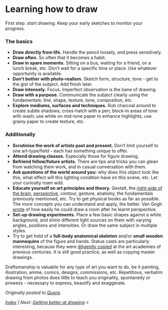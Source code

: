 
# Learning how to draw

First step: *start drawing*. Keep your early sketches to monitor your progress.

### The basics

* **Draw directly from life.** Handle the pencil loosely, and press sensitively.
* **Draw often.** So often that it becomes a habit.
* **Draw in spare moments.** Sitting on a bus, waiting for a friend, on a lunch break, etc. Don’t wait for a specific time or place. Use whatever opportunity is available.
* **Don’t bother with photo-realism.** Sketch form, structure, tone - get to the gist of the subject. Add finish later.
* **Draw intensely.** Focus. Imperfect observation is the bane of drawing.
* **Draw with a purpose.** Communicate the subject clearly using the fundamentals: line, shape, texture, tone, composition, etc.
* **Explore mediums, surfaces and techniques.** Rub charcoal around to create subtle shadows; cross-hatch with a pen; block-in areas of tone with wash; use white on mid-tone paper to enhance highlights; use grainy paper to create texture, etc.

### Additionally

* **Scrutinise the work of artists past and present.** Don’t limit yourself to one art-type/field - each has something unique to offer.
* **Attend drawing classes.** Especially those for figure drawing.
* **Befriend fellow/future artists.** There are tips and tricks you can glean from watching them work, and in casual conversation with them.
* **Ask questions of the world around you:** why does this object look like this; what effect will this lighting condition have on this scene, etc. Let your curiosity roam wild.
* **Educate yourself on art principles and theory.** Gestalt, the [right-side of the brain](http://drawright.com/), [perspective](https://issuu.com/beshlaa/docs/perspective_drawing_handbook), contour, gesture, anatomy, the fundamentals previously mentioned, etc. Try to get physical books as far as possible. The more concepts you can understand and apply, the better. Van Gogh [wrote](http://www.webexhibits.org/vangogh/letter/11/184.htm?qp=art.support) of how easily he could draw a room after he learnt perspective.
* **Set-up drawing experiments.** Place a few basic shapes against a white background, and shine different light sources on them with varying angles, positions and intensities. Or draw the same subject in multiple styles.
* Try to get hold of a **full-body anatomical skeleton** and/or **small wooden mannequins** of the figure and hands. Statue casts are particularly interesting, because they were [diligently copied](https://vk.com/doc174101046_174324478?hash=63520daf6ba1f0959b&dl=76664a0100b40bd8e5) at the art academies of previous centuries. It is still good practice, as well as copying master drawings.

Draftsmanship is valuable for any type of art you want to do, be it painting, illustration, anime, comics, designs, commissions, etc. Repetitious, verbatim drawing from photos does little to teach you originality, spontaneity or prowess - necessary to express, beautify and exaggerate.

*Originally posted to [Quora](https://www.quora.com/What-is-the-most-effective-way-to-learn-how-to-draw/answer/Shane-Bowman).*

*[Index](README.md) | Next: [Getting better at drawing](docs/getting-better-at-drawing.md) >*
